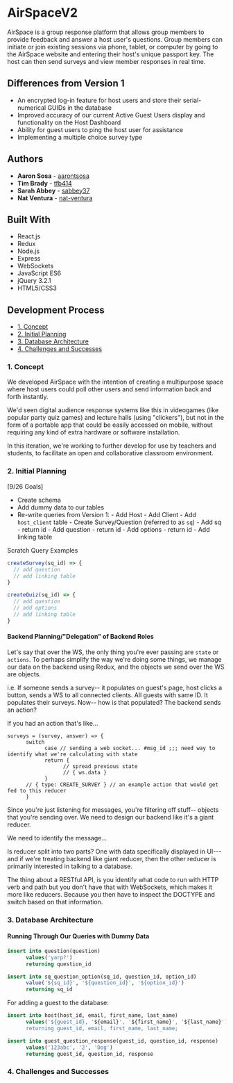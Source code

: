 # AirSpaceV2

AirSpace is a group response platform that allows group members to provide feedback and answer a host user's questions.
Group members can initiate or join existing sessions via phone, tablet, or computer by going to the AirSpace website and
entering their host's unique passport key. The host can then send surveys and view member responses in real time.

## Differences from Version 1

* An encrypted log-in feature for host users and store their serial-numerical GUIDs in the database
* Improved accuracy of our current Active Guest Users display and functionality on the Host Dashboard
* Ability for guest users to ping the host user for assistance
* Implementing a multiple choice survey type

## Authors

* **Aaron Sosa** - [aarontsosa](https://github.com/aarontsosa)
* **Tim Brady** - [tfb414](https://github.com/tfb414)
* **Sarah Abbey** - [sabbey37](https://github.com/sabbey37)
* **Nat Ventura** - [nat-ventura](https://github.com/nat-ventura)

## Built With

* React.js
* Redux
* Node.js
* Express
* WebSockets
* JavaScript ES6
* jQuery 3.2.1
* HTML5/CSS3

## Development Process
* [1. Concept](#1-concept)
* [2. Initial Planning](#2-initial-planning)
* [3. Database Architecture](#3-database-architecture)
* [4. Challenges and Successes](#4-challenges-and-successes)

### 1. Concept

We developed AirSpace with the intention of creating a multipurpose space where host users could poll other users and send information back and forth instantly.

We'd seen digital audience response systems like this in videogames (like popular party quiz games) and lecture halls (using "clickers"), but not in the form of a portable app that could be easily accessed on mobile, without requiring any kind of extra hardware or software installation.

In this iteration, we're working to further develop for use by teachers and students, to facilitate an open and collaborative classroom environment.

### 2. Initial Planning

[9/26 Goals]
* Create schema
* Add dummy data to our tables
* Re-write queries from Version 1:
      - Add Host
      - Add Client
          - Add `host_client` table
      - Create Survey/Question (referred to as `sq`)
          - Add sq - return id
          - Add question - return id
          - Add options - return id
          - Add linking table
          
Scratch Query Examples

``` javascript
createSurvey(sq_id) => {
  // add question
  // add linking table
}

createQuiz(sq_id) => {
  // add question
  // add options
  // add linking table
}
```

#### Backend Planning/"Delegation" of Backend Roles
Let's say that over the WS, the only thing you're ever passing are `state` or `actions`. To perhaps simplify the way we're doing some things, we manage our data on the backend using Redux, and the objects we send over the WS are objects.

i.e. If someone sends a survey-- it populates on guest's page, host clicks a button, sends a WS to all connected clients. All guests with same ID. It populates their surveys. Now-- how is that populated? The backend sends an action?

If you had an action that's like...
```
surveys = (survey, answer) => {
      switch
            case // sending a web socket... #msg_id ;;; need way to identify what we're calculating with state
            return {
                  // spread previous state
                  // { ws.data }
            }
      // { type: CREATE_SURVEY } // an example action that would get fed to this reducer
      }
```
Since you're just listening for messages, you're filtering off stuff-- objects that you're sending over. We need to design our backend like it's a giant reducer.

We need to identify the message...

Is reducer split into two parts? One with data specifically displayed in UI--- and if we're treating backend like giant reducer, then the other reducer is primarily interested in talking to a database.

The thing about a RESTful API, is you identify what code to run with HTTP verb and path but you don't have that with WebSockets, which makes it more like reducers. Because you then have to inspect the DOCTYPE and switch based on that information.

### 3. Database Architecture

#### Running Through Our Queries with Dummy Data

``` SQL
insert into question(question)
      values('yarp?')
      returning question_id
```

``` SQL
insert into sq_question_option(sq_id, question_id, option_id)
      value('${sq_id}', '${question_id}', '${option_id}')
      returning sq_id
```

For adding a guest to the database:
``` SQL
insert into host(host_id, email, first_name, last_name)
      values('${guest_id}, '${email}', '${first_name}', '${last_name}')
      returning guest_id, email, first_name, last_name;
```

``` SQL
insert into guest_question_response(guest_id, question_id, response)
      values('123abc', '2', 'Dog')
      returning guest_id, question_id, response
```

### 4. Challenges and Successes

